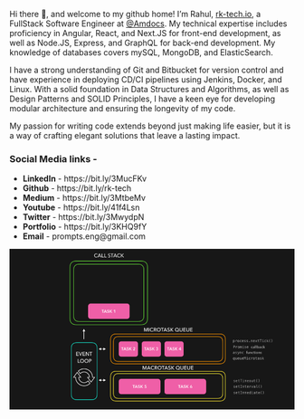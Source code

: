 
Hi there 👋, and welcome to my github home! I’m Rahul, [rk-tech.io](https://rk-tech.io/), a FullStack Software Engineer at [@Amdocs](https://www.amdocs.com/). My technical expertise includes proficiency in Angular, React, and Next.JS for front-end development, as well as Node.JS, Express, and GraphQL for back-end development. My knowledge of databases covers mySQL, MongoDB, and ElasticSearch.

I have a strong understanding of Git and Bitbucket for version control and have experience in deploying CD/CI pipelines using Jenkins, Docker, and Linux. With a solid foundation in Data Structures and Algorithms, as well as Design Patterns and SOLID Principles, I have a keen eye for developing modular architecture and ensuring the longevity of my code.

My passion for writing code extends beyond just making life easier, but it is a way of crafting elegant solutions that leave a lasting impact.

<h3>Social Media links -</h3>
<ul>
    <li>
        <b>LinkedIn</b> - <a href="https://bit.ly/3MucFKv" target="_blank"></a> https://bit.ly/3MucFKv</li>
    <li>
        <b>Github</b> - <a href="https://bit.ly/rk-tech" target="_blank"></a> https://bit.ly/rk-tech</li>
    <li>
        <b>Medium</b> - <a href="https://bit.ly/3MtbeMv" target="_blank"></a> https://bit.ly/3MtbeMv</li>
    <li>
        <b>Youtube</b> - <a href="https://bit.ly/41f4Lsn" target="_blank"></a> https://bit.ly/41f4Lsn</li>
    <li>
        <b>Twitter</b> - <a href="https://bit.ly/3MwydpN" target="_blank"></a> https://bit.ly/3MwydpN</li>
    <li>
        <b>Portfolio</b> - <a href="https://bit.ly/3KHQ9fY" target="_blank"></a> https://bit.ly/3KHQ9fY</li>
    <li>
        <b>Email</b> - <a href="mailto:prompts.eng@gmail.com"></a> prompts.eng@gmail.com</li>
</ul>





<p align="center"><img src="./nodejs.gif"> </p>


<!--
**monk1337/monk1337** is a ✨ _special_ ✨ repository because its `README.md` (this file) appears on your GitHub profile.
Here are some ideas to get you started:
- 🔭 I’m currently working on ...
- 🌱 I’m currently learning ...
- 👯 I’m looking to collaborate on ...
- 🤔 I’m looking for help with ...
- 💬 Ask me about ...
- 📫 How to reach me: ...
- 😄 Pronouns: ...
- ⚡ Fun fact: ...
-->
